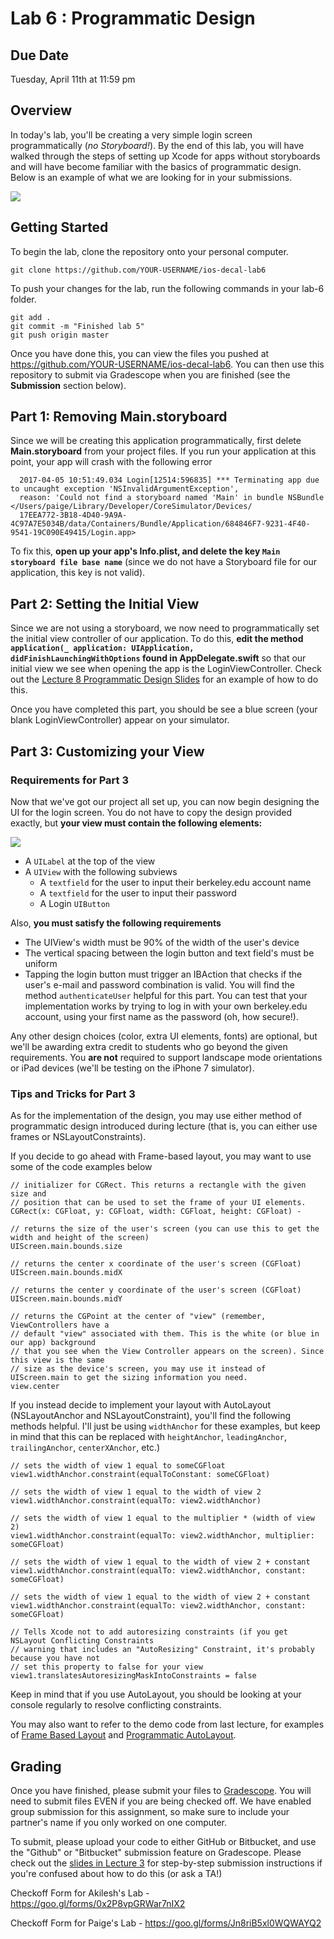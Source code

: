 # Lab 6 : Programmatic Design #

## Due Date ##
Tuesday, April 11th at 11:59 pm

## Overview ##

In today's lab, you'll be creating a very simple login screen programmatically (*no Storyboard!*). By the end of this lab, you will have walked through the steps of setting up Xcode for apps without storyboards and will have become familiar with the basics of programmatic design. Below is an example of what we are looking for in your submissions.

![](/README-images/README-1.png)

## Getting Started ##

To begin the lab, clone the repository onto your personal computer.
	
	git clone https://github.com/YOUR-USERNAME/ios-decal-lab6

To push your changes for the lab, run the following commands in your lab-6 folder.

	git add .
	git commit -m "Finished lab 5"
	git push origin master
	
Once you have done this, you can view the files you pushed at https://github.com/YOUR-USERNAME/ios-decal-lab6. You can then use this repository to submit via Gradescope when you are finished (see the **Submission** section below).

## Part 1: Removing Main.storyboard ##

Since we will be creating this application programmatically, first delete **Main.storyboard** from your project files. If you run your application at this point, your app will crash with the following error

      2017-04-05 10:51:49.034 Login[12514:596835] *** Terminating app due to uncaught exception 'NSInvalidArgumentException', 
      reason: 'Could not find a storyboard named 'Main' in bundle NSBundle </Users/paige/Library/Developer/CoreSimulator/Devices/
      17EEA772-3B18-4D40-9A9A-4C97A7E5034B/data/Containers/Bundle/Application/684846F7-9231-4F40-9541-19C090E49415/Login.app>

To fix this, **open up your app's Info.plist, and delete the key `Main storyboard file base name`** (since we do not have a Storyboard file for our application, this key is not valid).

## Part 2: Setting the Initial View ##
Since we are not using a storyboard, we now need to programmatically set the initial view controller of our application. To do this, **edit the method `application(_ application: UIApplication, didFinishLaunchingWithOptions` found in AppDelegate.swift** so that our initial view we see when opening the app is the LoginViewController. Check out the [Lecture 8 Programmatic Design Slides](http://iosdecal.com/Lectures/Lecture8.pdf#page=50) for an example of how to do this.

Once you have completed this part, you should be see a blue screen (your blank LoginViewController) appear on your simulator.

## Part 3: Customizing your View ##

### Requirements for Part 3 ###
Now that we've got our project all set up, you can now begin designing the UI for the login screen. You do not have to copy the design provided exactly, but **your view must contain the following elements:**

![](/README-images/README-2.png)

- A `UILabel` at the top of the view
- A `UIView` with the following subviews
    - A `textfield` for the user to input their berkeley.edu account name
    - A `textfield` for the user to input their password
    - A Login `UIButton`
  
Also, **you must satisfy the following requirements**

- The UIView's width must be 90% of the width of the user's device
- The vertical spacing between the login button and text field's must be uniform
- Tapping the login button must trigger an IBAction that checks if the user's e-mail and password combination is valid. You will find the method `authenticateUser` helpful for this part. You can test that your implementation works by trying to log in with your own berkeley.edu account, using your first name as the password (oh, how secure!).

Any other design choices (color, extra UI elements, fonts) are optional, but we'll be awarding extra credit to students who go beyond the given requirements. You **are not** required to support landscape mode orientations or iPad devices (we'll be testing on the iPhone 7 simulator).

### Tips and Tricks for Part 3 ###

As for the implementation of the design, you may use either method of programmatic design introduced during lecture (that is, you can either use frames or NSLayoutConstraints).

If you decide to go ahead with Frame-based layout, you may want to use some of the code examples below
	
	// initializer for CGRect. This returns a rectangle with the given size and 
	// position that can be used to set the frame of your UI elements.
	CGRect(x: CGFloat, y: CGFloat, width: CGFloat, height: CGFloat) - 
	
	// returns the size of the user's screen (you can use this to get the width and height of the screen)
	UIScreen.main.bounds.size
	
	// returns the center x coordinate of the user's screen (CGFloat)
	UIScreen.main.bounds.midX
	
	// returns the center y coordinate of the user's screen (CGFloat)
	UIScreen.main.bounds.midY
	
	// returns the CGPoint at the center of "view" (remember, ViewControllers have a 
	// default "view" associated with them. This is the white (or blue in our app) background 
	// that you see when the View Controller appears on the screen). Since this view is the same
	// size as the device's screen, you may use it instead of UIScreen.main to get the sizing information you need.
	view.center
	
If you instead decide to implement your layout with AutoLayout (NSLayoutAnchor and NSLayoutConstraint), you'll find the following methods helpful. I'll just be using `widthAnchor` for these examples, but keep in mind that this can be replaced with `heightAnchor`, `leadingAnchor`, `trailingAnchor`, `centerXAnchor`, etc.)
	
	// sets the width of view 1 equal to someCGFloat
	view1.widthAnchor.constraint(equalToConstant: someCGFloat)
	
	// sets the width of view 1 equal to the width of view 2
	view1.widthAnchor.constraint(equalTo: view2.widthAnchor)
	
	// sets the width of view 1 equal to the multiplier * (width of view 2)
	view1.widthAnchor.constraint(equalTo: view2.widthAnchor, multiplier: someCGFloat) 
	
	// sets the width of view 1 equal to the width of view 2 + constant
	view1.widthAnchor.constraint(equalTo: view2.widthAnchor, constant: someCGFloat) 
	
	// sets the width of view 1 equal to the width of view 2 + constant
	view1.widthAnchor.constraint(equalTo: view2.widthAnchor, constant: someCGFloat)
	
	// Tells Xcode not to add autoresizing constraints (if you get NSLayout Conflicting Constraints 
	// warning that includes an "AutoResizing" Constraint, it's probably because you have not 
	// set this property to false for your view
	view1.translatesAutoresizingMaskIntoConstraints = false

Keep in mind that if you use AutoLayout, you should be looking at your console regularly to resolve conflicting constraints.

You may also want to refer to the demo code from last lecture, for examples of [Frame Based Layout](https://github.com/paigeplan/lec8/blob/master/Programmatic%20Design%20Demo/MainViewController.swift) and [Programmatic AutoLayout](https://github.com/paigeplan/lec8/blob/master/Programmatic%20Design%20Demo/SecondViewController.swift). 

## Grading ##
Once you have finished, please submit your files to [Gradescope](https://gradescope.com/courses/5482). You will need to submit files EVEN if you are being checked off. We have enabled group submission for this assignment, so make sure to include your partner's name if you only worked on one computer.

To submit, please upload your code to either GitHub or Bitbucket, and use the "Github" or "Bitbucket" submission feature on Gradescope. Please check out the [slides in Lecture 3](http://iosdecal.com/Lectures/Lecture3.pdf) for step-by-step submission instructions if you're confused about how to do this (or ask a TA!)

Checkoff Form for  Akilesh's Lab - https://goo.gl/forms/0x2P8vpGRWar7nIX2

Checkoff Form for Paige's Lab - https://goo.gl/forms/Jn8riB5xl0WQWAYQ2
